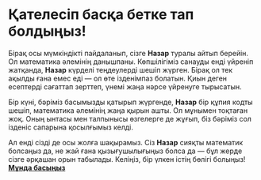 # Қателесіп басқа бетке тап болдыңыз!

Бірақ осы мүмкіндікті пайдаланып, сізге **Назар** туралы айтып берейін. Ол математика әлемінің данышпаны. Көпшілігіміз санауды енді үйреніп жатқанда, **Назар** күрделі теңдеулерді шешіп жүрген. Бірақ ол тек ақылды ғана емес еді — ол өте ізденімпаз болатын. Қиын деген есептерді сағаттап зерттеп, үнемі жаңа нәрсе үйренуге тырысатын.

Бір күні, бәріміз басымызды қатырып жүргенде, **Назар** бір құпия кодты шешіп, математика әлемінің жаңа қырын ашты. Ол мұнымен тоқтаған жоқ. Оның ынтасы мен талпынысы өзгелерге де жұғып, біз бәріміз сол ізденіс сапарына қосылғымыз келді.

Ал енді сізді де осы жолға шақырамыз. Сіз **Назар** сияқты математик болсаңыз да, не жай ғана қызығушылығыңыз болса да — бұл жерде сізге әрқашан орын табылады. Келіңіз, бір үлкен істің бөлігі болыңыз!
[**Мұнда басыңыз**](https://github.com/arcbomi/fizmat-formula-book)